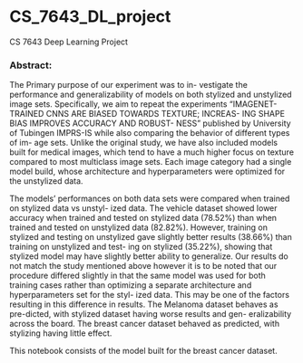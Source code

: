 # CS_7643_DL_project
CS 7643 Deep Learning Project

### Abstract:
The Primary purpose of our experiment was to in- vestigate the performance and generalizability of models on both stylized and unstylized image sets. Specifically, we aim to repeat the experiments “IMAGENET-TRAINED CNNS ARE BIASED TOWARDS TEXTURE; INCREAS- ING SHAPE BIAS IMPROVES ACCURACY AND ROBUST- NESS” published by University of Tubingen IMPRS-IS while also comparing the behavior of different types of im- age sets. Unlike the original study, we have also included models built for medical images, which tend to have a much higher focus on texture compared to most multiclass image sets. Each image category had a single model build, whose architecture and hyperparameters were optimized for the unstylized data.

The models’ performances on both data sets were compared when trained on stylized data vs unstyl- ized data. The vehicle dataset showed lower accuracy when trained and tested on stylized data (78.52%) than when trained and tested on unstylized data (82.82%). However, training on stylized and testing on unstylized gave slightly better results (38.66%) than training on unstylized and test- ing on stylized (35.22%), showing that stylized model may have slightly better ability to generalize. Our results do not match the study mentioned above however it is to be noted that our procedure differed slightly in that the same model was used for both training cases rather than optimizing a separate architecture and hyperparameters set for the styl- ized data. This may be one of the factors resulting in this difference in results. The Melanoma dataset behaves as pre-dicted, with stylized dataset having worse results and gen- eralizability across the board. The breast cancer dataset behaved as predicted, with stylizing having little effect. 


This notebook consists of the model built for the breast cancer dataset. 
